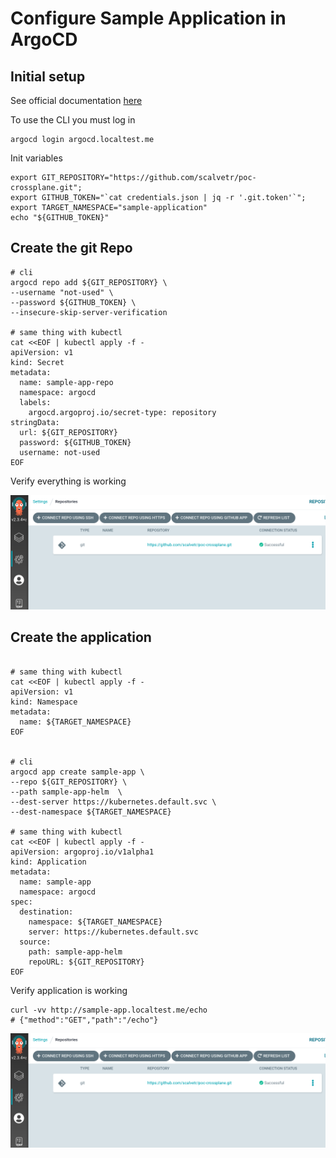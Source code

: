 # Configure Sample Application in ArgoCD

## Initial setup

See official documentation [here](https://argo-cd.readthedocs.io/en/stable/getting_started/#6-create-an-application-from-a-git-repository)

To use the CLI you must log in
```shell
argocd login argocd.localtest.me 
```

Init variables
```shell
export GIT_REPOSITORY="https://github.com/scalvetr/poc-crossplane.git";
export GITHUB_TOKEN="`cat credentials.json | jq -r '.git.token'`";
export TARGET_NAMESPACE="sample-application"
echo "${GITHUB_TOKEN}"
```

## Create the git Repo

```shell
# cli 
argocd repo add ${GIT_REPOSITORY} \                                                    
--username "not-used" \
--password ${GITHUB_TOKEN} \
--insecure-skip-server-verification

# same thing with kubectl
cat <<EOF | kubectl apply -f -
apiVersion: v1
kind: Secret
metadata:
  name: sample-app-repo
  namespace: argocd
  labels:
    argocd.argoproj.io/secret-type: repository
stringData:
  url: ${GIT_REPOSITORY}
  password: ${GITHUB_TOKEN}
  username: not-used
EOF
```
Verify everything is working

![ArgoCD Create Repo](img/argocd-create-repo.png)

## Create the application
```shell

# same thing with kubectl
cat <<EOF | kubectl apply -f -
apiVersion: v1
kind: Namespace
metadata:
  name: ${TARGET_NAMESPACE}
EOF


# cli 
argocd app create sample-app \
--repo ${GIT_REPOSITORY} \
--path sample-app-helm  \
--dest-server https://kubernetes.default.svc \
--dest-namespace ${TARGET_NAMESPACE}

# same thing with kubectl
cat <<EOF | kubectl apply -f -
apiVersion: argoproj.io/v1alpha1
kind: Application
metadata:
  name: sample-app
  namespace: argocd
spec:
  destination:
    namespace: ${TARGET_NAMESPACE}
    server: https://kubernetes.default.svc
  source:
    path: sample-app-helm
    repoURL: ${GIT_REPOSITORY}
EOF

```
Verify application is working

```shell
curl -vv http://sample-app.localtest.me/echo
# {"method":"GET","path":"/echo"}
```

![ArgoCD Create Repo](img/argocd-create-repo.png)

